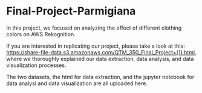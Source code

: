 # Final-Project-Parmigiana

In this project, we focused on analyzing the effect of different clothing colors on AWS Rekognition. 

If you are interested in replicating our project, please take a look at this: https://share-file-data.s3.amazonaws.com/QTM_350_Final_Project+(1).html, where we thoroughly explained our data extraction, data analysis, and data visualization processes. 

The two datasets, the html for data extraction, and the jupyter notebook for data analysi and data visualization are all uploaded here.
